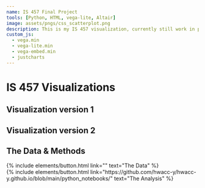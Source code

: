 ```yaml
---
name: IS 457 Final Project
tools: [Python, HTML, vega-lite, Altair]
image: assets/pngs/css_scatterplot.png
description: This is my IS 457 visualization, currently still work in progress!
custom_js:
  - vega.min
  - vega-lite.min
  - vega-embed.min
  - justcharts
---
```



# IS 457 Visualizations 

## Visualization version 1

<vegachart schema-url="{{ site.baseurl }}/assets/json/IS457-fin-v1.json" style="width: 100%"></vegachart>



## Visualization version 2
<!-- <vegachart schema-url="{{ site.baseurl }}/assets/json/IS457-fin-v2.json" style="width: 100%"></vegachart> -->


## The Data & Methods

<!-- these are written in a combo of html and liquid --> 

<div class="left">
{% include elements/button.html link="" text="The Data" %}
</div>

<div class="right">
{% include elements/button.html link="https://github.com/hwacc-y/hwacc-y.github.io/blob/main/python_notebooks/" text="The Analysis" %}
</div>

